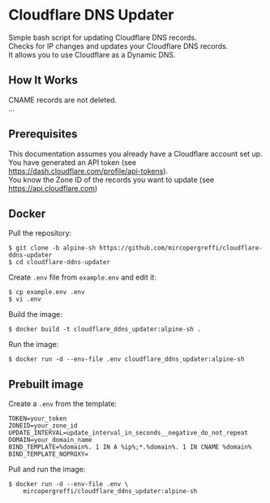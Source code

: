 # Cloudflare DNS Updater

Simple bash script for updating Cloudflare DNS records.  
Checks for IP changes and updates your Cloudflare DNS records.  
It allows you to use Cloudflare as a Dynamic DNS.  

## How It Works

CNAME records are not deleted.  
...

## Prerequisites
This documentation assumes you already have a Cloudflare account set up.  
You have generated an API token (see https://dash.cloudflare.com/profile/api-tokens).  
You know the Zone ID of the records you want to update (see https://api.cloudflare.com) 

## Docker

Pull the repository:
```
$ git clone -b alpine-sh https://github.com/mircopergreffi/cloudflare-ddns-updater
$ cd cloudflare-ddns-updater
```

Create `.env` file from `example.env` and edit it:
```
$ cp example.env .env
$ vi .env
```

Build the image:
```
$ docker build -t cloudflare_ddns_updater:alpine-sh .
```

Run the image:
```
$ docker run -d --env-file .env cloudflare_ddns_updater:alpine-sh
```

## Prebuilt image

Create a `.env` from the template:
```
TOKEN=your_token
ZONEID=your_zone_id
UPDATE_INTERVAL=update_interval_in_seconds__negative_do_not_repeat
DOMAIN=your_domain_name
BIND_TEMPLATE=%domain%. 1 IN A %ip%;*.%domain%. 1 IN CNAME %domain%
BIND_TEMPLATE_NOPROXY=
```

Pull and run the image:
```
$ docker run -d --env-file .env \
    mircopergreffi/cloudflare_ddns_updater:alpine-sh

```